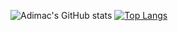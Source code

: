 ![Adimac's GitHub stats](https://github-readme-stats.vercel.app/api?username=adimac93&count_private=true)
[![Top Langs](https://github-readme-stats.vercel.app/api/top-langs/?username=adimac93)](https://github.com/anuraghazra/github-readme-stats)
